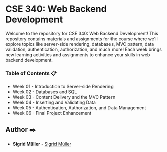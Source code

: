 # CSE 340: Web Backend Development

Welcome to the repository for CSE 340: Web Backend Development! This repository contains materials and assignments for the course where we'll explore topics like server-side rendering, databases, MVC pattern, data validation, authentication, authorization, and much more! Each week brings new learning activities and assignments to enhance your skills in web backend development.

### Table of Contents 📋

- Week 01 - Introduction to Server-side Rendering
- Week 02 - Databases and SQL
- Week 03 - Content Delivery and the MVC Pattern
- Week 04 - Inserting and Validating Data
- Week 05 - Authentication, Authorization, and Data Management
- Week 06 - Final Project Enhancement

## Author ✒️

- **Sigrid Müller**  - [Sigrid Müller](https://github.com/SigridMV)
